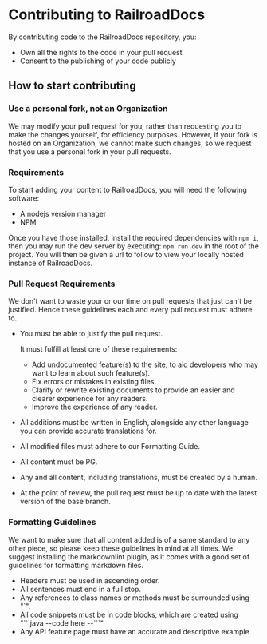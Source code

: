 # Contributing to RailroadDocs

By contributing code to the RailroadDocs repository, you:

- Own all the rights to the code in your pull request
- Consent to the publishing of your code publicly

## How to start contributing

### Use a personal fork, not an Organization

We may modify your pull request for you, rather than requesting you to make the changes yourself, for efficiency purposes. However, if your fork is hosted on an Organization, we cannot make such changes, so we request that you use a personal fork in your pull requests.

### Requirements

To start adding your content to RailroadDocs, you will need the following software:

- A nodejs version manager
- NPM

Once you have those installed, install the required dependencies with `npm i`, then you may run the dev server by executing: `npm run dev` in the root of the project.
You will then be given a url to follow to view your locally hosted instance of RailroadDocs.

### Pull Request Requirements

We don't want to waste your or our time on pull requests that just can't be justified. Hence these guidelines each and every pull request must adhere to.

- You must be able to justify the pull request.

  It must fulfill at least one of these requirements:
  - Add undocumented feature(s) to the site, to aid developers who may want to learn about such feature(s).
  - Fix errors or mistakes in existing files.
  - Clarify or rewrite existing documents to provide an easier and clearer experience for any readers.
  - Improve the experience of any reader.
- All additions must be written in English, alongside any other language you can provide accurate translations for.
- All modified files must adhere to our Formatting Guide.
- All content must be PG.
- Any and all content, including translations, must be created by a human.
- At the point of review, the pull request must be up to date with the latest version of the base branch.

### Formatting Guidelines

We want to make sure that all content added is of a same standard to any other piece, so please keep these guidelines in mind at all times.
We suggest installing the markdownlint plugin, as it comes with a good set of guidelines for formatting markdown files.

- Headers must be used in ascending order.
- All sentences must end in a full stop.
- Any references to class names or methods must be surrounded using "`".
- All code snippets must be in code blocks, which are created using "\`\`\`java --code here --\`\`\`"
- Any API feature page must have an accurate and descriptive example
